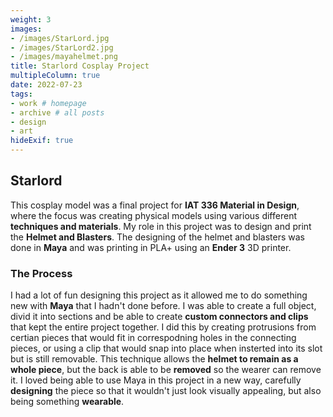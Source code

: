 ```yaml
---
weight: 3
images:
- /images/StarLord.jpg
- /images/StarLord2.jpg
- /images/mayahelmet.png
title: Starlord Cosplay Project
multipleColumn: true
date: 2022-07-23
tags:
- work # homepage
- archive # all posts
- design
- art
hideExif: true
---
```


## Starlord

This cosplay model was a final project for **IAT 336 Material in Design**, where the focus was creating physical models using various different **techniques and materials**. My role in this project was to design and print the **Helmet and Blasters**. The designing of the helmet and blasters was done in **Maya** and was printing in PLA+ using an **Ender 3** 3D printer.

### The Process

I had a lot of fun designing this project as it allowed me to do something new with **Maya** that I hadn't done before. I was able to create a full object, divid it into sections and be able to create **custom connectors and clips** that kept the entire project together. I did this by creating protrusions from certian pieces that would fit in correspodning holes in the connecting pieces, or using a clip that would snap into place when insterted into its slot but is still removable. This technique allows the **helmet to remain as a whole piece**, but the back is able to be **removed** so the wearer can remove it. I loved being able to use Maya in this project in a new way, carefully **designing** the piece so that it wouldn't just look visually appealing, but also being something **wearable**. 

